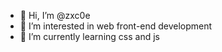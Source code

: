 - 👋 Hi, I’m @zxc0e
- 👀 I’m interested in web front-end development
- 🌱 I’m currently learning css and js

